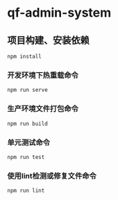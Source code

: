 # qf-admin-system

## 项目构建、安装依赖
```
npm install
```

### 开发环境下热重载命令
```
npm run serve
```

### 生产环境文件打包命令
```
npm run build
```

### 单元测试命令
```
npm run test
```

### 使用lint检测或修复文件命令
```
npm run lint
```
